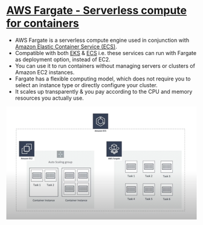 
# [AWS Fargate - Serverless compute for containers](https://aws.amazon.com/fargate/)
- AWS Fargate is a serverless compute engine used in conjunction with [Amazon Elastic Container Service (ECS)](../AWSResourceMgmtServices/AmazonECS.md). 
- Compatible with both [EKS](../AWSResourceMgmtServices/AmazonEKS.md) & [ECS](../AWSResourceMgmtServices/AmazonECS.md) i.e. these services can run with Fargate as deployment option, instead of EC2.
- You can use it to run containers without managing servers or clusters of Amazon EC2 instances. 
- Fargate has a flexible computing model, which does not require you to select an instance type or directly configure your cluster. 
- It scales up transparently & you pay according to the CPU and memory resources you actually use.

![img.png](../assests/aws_ecs_fargate.png)
